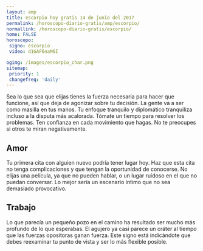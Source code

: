 ```yaml
---
layout: amp
title: escorpio hoy gratis 14 de junio del 2017 
permalink: /horoscopo-diario-gratis/amp/escorpio/
normallink: /horoscopo-diario-gratis/escorpio/
home: FALSE
horoscopo:
 signo: escorpio
 video: d1GAF6naM6I

ogimg: /images/escorpio_char.png
sitemap:
 priority: 1
 changefreq: 'daily'
---
```



Sea lo que sea que elijas tienes la fuerza necesaria para hacer que funcione, así que deja de agonizar sobre tu decisión. La gente va a ser como masilla en tus manos. Tu enfoque tranquilo y diplomático tranquiliza incluso a la disputa más acalorada. Tómate un tiempo para resolver los problemas. Ten confianza en cada movimiento que hagas. No te preocupes si otros te miran negativamente.

## Amor

Tu primera cita con alguien nuevo podría tener lugar hoy. Haz que esta cita no tenga complicaciones y que tengan la oportunidad de conocerse. No elijas una película, ya que no pueden hablar, o un lugar ruidoso en el que no puedan conversar. Lo mejor sería un escenario íntimo que no sea demasiado provocativo.

## Trabajo

Lo que parecía un pequeño pozo en el camino ha resultado ser mucho más profundo de lo que esperabas. El agujero ya casi parece un cráter al tiempo que las fuerzas opositoras ganan fuerza. Este signo está indicándote que debes reexaminar tu punto de vista y ser lo más flexible posible.